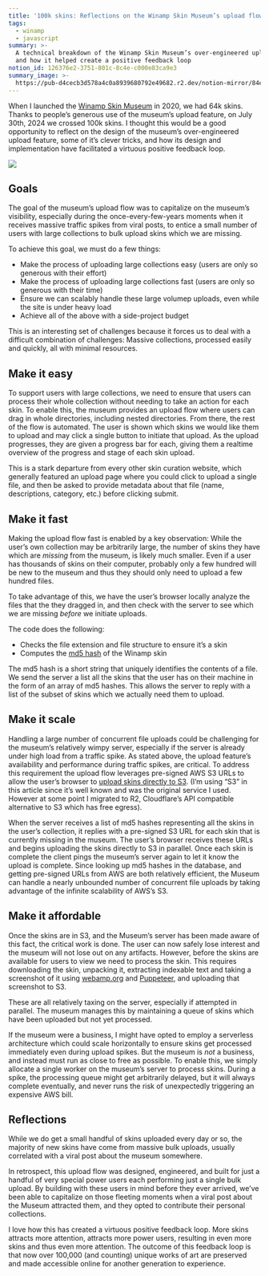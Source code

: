 ```yaml
---
title: '100k skins: Reflections on the Winamp Skin Museum’s upload flow'
tags:
  - winamp
  - javascript
summary: >-
  A technical breakdown of the Winamp Skin Museum’s over-engineered upload flow,
  and how it helped create a positive feedback loop
notion_id: 126376e2-3751-801c-8c4e-c000e83ca9e3
summary_image: >-
  https://pub-d4cecb3d578a4c0a8939680792e49682.r2.dev/notion-mirror/84ebb48c-616a-4f51-ae9a-991a4e0a7e9b/bc13baf2-e89c-4a99-a4b6-08f53e12e901/Screenshot_2024-10-20_at_9.29.34_PM.png
---
```

When I launched the [Winamp Skin Museum](https://jordaneldredge.com/blog/winamp-skin-musuem/) in 2020, we had 64k skins. Thanks to people’s generous use of the museum’s upload feature, on July 30th, 2024 we crossed 100k skins. I thought this would be a good opportunity to reflect on the design of the museum’s over-engineered upload feature, some of it’s clever tricks, and how its design and implementation have facilitated a virtuous positive feedback loop.

![](https://pub-d4cecb3d578a4c0a8939680792e49682.r2.dev/notion-mirror/84ebb48c-616a-4f51-ae9a-991a4e0a7e9b/bc13baf2-e89c-4a99-a4b6-08f53e12e901/Screenshot_2024-10-20_at_9.29.34_PM.png)

## Goals

The goal of the museum’s upload flow was to capitalize on the museum’s visibility, especially during the once-every-few-years moments when it receives massive traffic spikes from viral posts, to entice a small number of users with large collections to bulk upload skins which we are missing.

To achieve this goal, we must do a few things:

- Make the process of uploading large collections easy (users are only so generous with their effort)
- Make the process of uploading large collections fast (users are only so generous with their time)
- Ensure we can scalably handle these large volumep uploads, even while the site is under heavy load
- Achieve all of the above with a side-project budget

This is an interesting set of challenges because it forces us to deal with a difficult combination of challenges: Massive collections, processed easily and quickly, all with minimal resources.

## Make it easy

To support users with large collections, we need to ensure that users can process their whole collection without needing to take an action for each skin. To enable this, the museum provides an upload flow where users can drag in whole directories, including nested directories. From there, the rest of the flow is automated. The user is shown which skins we would like them to upload and may click a single button to initiate that upload. As the upload progresses, they are given a progress bar for each, giving them a realtime overview of the progress and stage of each skin upload.

This is a stark departure from every other skin curation website, which generally featured an upload page where you could click to upload a single file, and then be asked to provide metadata about that file (name, descriptions, category, etc.) before clicking submit.

## Make it fast

Making the upload flow fast is enabled by a key observation: While the user’s own collection may be arbitrarily large, the number of skins they have which are _missing_ from the museum, is likely much smaller. Even if a user has thousands of skins on their computer, probably only a few hundred will be new to the museum and thus they should only need to upload a few hundred files.

To take advantage of this, we have the user’s browser locally analyze the files that the they dragged in, and then check with the server to see which we are missing _before_ we initiate uploads.

The code does the following:

- Checks the file extension and file structure to ensure it’s a skin
- Computes the [md5 hash](https://en.wikipedia.org/wiki/MD5) of the Winamp skin

The md5 hash is a short string that uniquely identifies the contents of a file. We send the server a list all the skins that the user has on their machine in the form of an array of md5 hashes. This allows the server to reply with a list of the subset of skins which we actually need them to upload.

## Make it scale

Handling a large number of concurrent file uploads could be challenging for the museum’s relatively wimpy server, especially if the server is already under high load from a traffic spike. As stated above, the upload feature’s availability and performance during traffic spikes, are critical. To address this requirement the upload flow leverages pre-signed AWS S3 URLs to allow the user’s browser to [upload skins directly to S3](https://aws.amazon.com/blogs/compute/uploading-to-amazon-s3-directly-from-a-web-or-mobile-application/). (I’m using “S3” in this article since it’s well known and was the original service I used. However at some point I migrated to R2, Cloudflare’s API compatible alternative to S3 which has free egress).

When the server receives a list of md5 hashes representing all the skins in the user’s collection, it replies with a pre-signed S3 URL for each skin that is currently missing in the museum. The user’s browser receives these URLs and begins uploading the skins directly to S3 in parallel. Once each skin is complete the client pings the museum’s server again to let it know the upload is complete. Since looking up md5 hashes in the database, and getting pre-signed URLs from AWS are both relatively efficient, the Museum can handle a nearly unbounded number of concurrent file uploads by taking advantage of the infinite scalability of AWS’s S3.

## Make it affordable

Once the skins are in S3, and the Museum’s server has been made aware of this fact, the critical work is done. The user can now safely lose interest and the museum will not lose out on any artifacts. However, before the skins are available for users to view we need to process the skin. This requires downloading the skin, unpacking it, extracting indexable text and taking a screenshot of it using [webamp.org](http://webamp.org/) and [Puppeteer](https://pptr.dev/), and uploading that screenshot to S3.

These are all relatively taxing on the server, especially if attempted in parallel. The museum manages this by maintaining a queue of skins which have been uploaded but not yet processed.

If the museum were a business, I might have opted to employ a serverless architecture which could scale horizontally to ensure skins get processed immediately even during upload spikes. But the museum is _not_ a business, and instead must run as close to free as possible. To enable this, we simply allocate a single worker on the museum’s server to process skins. During a spike, the processing queue might get arbitrarily delayed, but it will always complete eventually, and never runs the risk of unexpectedly triggering an expensive AWS bill.

## Reflections

While we do get a small handful of skins uploaded every day or so, the majority of new skins have come from massive bulk uploads, usually correlated with a viral post about the museum somewhere.

In retrospect, this upload flow was designed, engineered, and built for just a handful of very special power users each performing just a single bulk upload. By building with these users in mind before they ever arrived, we’ve been able to capitalize on those fleeting moments when a viral post about the Museum attracted them, and they opted to contribute their personal collections.

I love how this has created a virtuous positive feedback loop. More skins attracts more attention, attracts more power users, resulting in even more skins and thus even more attention. The outcome of this feedback loop is that now over 100,000 (and counting) unique works of art are preserved and made accessible online for another generation to experience.
